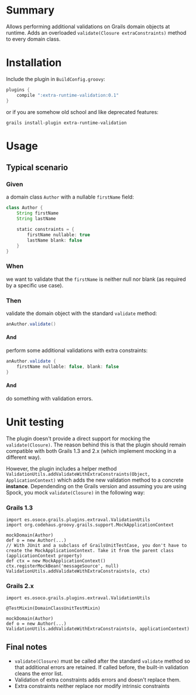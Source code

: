 # Summary
Allows performing additional validations on Grails domain objects at runtime. Adds an overloaded ``validate(Closure extraConstraints)`` method to every domain class.

# Installation
Include the plugin in ``BuildConfig.groovy``:

```groovy
plugins {
    compile ":extra-runtime-validation:0.1"
}
```
or if you are somehow old school and like deprecated features:

```
grails install-plugin extra-runtime-validation
```

# Usage

## Typical scenario

### Given 
a domain class ``Author`` with a nullable ``firstName`` field:

```groovy
class Author {
    String firstName
    String lastName

    static constraints = {
        firstName nullable: true
        lastName blank: false
    }
}
```

### When
we want to validate that the ``firstName`` is neither null nor blank (as required by a specific use case).

### Then

validate the domain object with the standard ``validate`` method:

```groovy
anAuthor.validate()
```

#### And
perform some additional validations with extra constraints:

```groovy
anAuthor.validate {
	firstName nullable: false, blank: false
}
```

#### And
do something with validation errors.

# Unit testing

The plugin doesn't provide a direct support for mocking the ``validate(Closure)``. The reason behind this is that the plugin should remain compatible with both Grails 1.3 and 2.x (which implement mocking in a different way). 

However, the plugin includes a helper method ``ValidationUtils.addValidateWithExtraConstraints(Object, ApplicationContext)`` which adds the new validation method to a concrete **instance**. Dependending on the Grails version and assuming you are using Spock, you mock ``validate(Closure)`` in the following way:

### Grails 1.3
```
import es.osoco.grails.plugins.extraval.ValidationUtils
import org.codehaus.groovy.grails.support.MockApplicationContext

mockDomain(Author)
def o = new Author(...)
// With JUnit and a subclass of GrailsUnitTestCase, you don't have to create the MockApplicationContext. Take it from the parent class (applicationContext property)
def ctx = new MockApplicationContext()
ctx.registerMockBean('messageSource', null)
ValidationUtils.addValidateWithExtraConstraints(o, ctx)
```

### Grails 2.x
```
import es.osoco.grails.plugins.extraval.ValidationUtils

@TestMixin(DomainClassUnitTestMixin)

mockDomain(Author)
def o = new Author(...)
ValidationUtils.addValidateWithExtraConstraints(o, applicationContext)
```

## Final notes

* ``validate(Closure)`` must be called after the standard ``validate`` method so that additional errors are retained. If called before, the built-in validation cleans the error list.
* Validation of extra constraints adds errors and doesn't replace them.
* Extra constraints neither replace nor modify intrinsic constraints